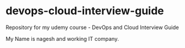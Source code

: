 # devops-cloud-interview-guide


Repository for my udemy course - DevOps and Cloud Interview Guide

My Name is nagesh and working IT company.
